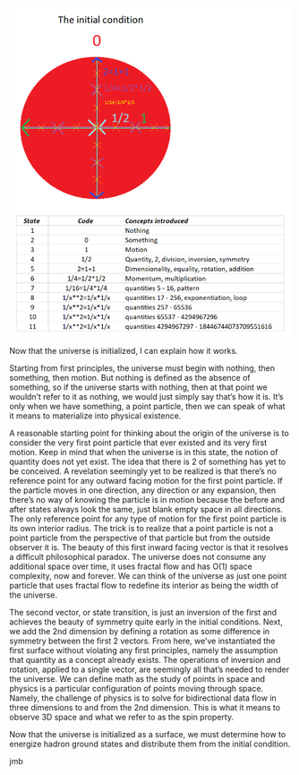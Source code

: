 ![alt text](init.png)

Now that the universe is initialized, I can explain how it works.

Starting from first principles, the universe must begin with nothing, then something, then motion. But nothing is defined as the absence of something, so if the universe starts with nothing, then at that point we wouldn’t refer to it as nothing, we would just simply say that’s how it is. It’s only when we have something, a point particle, then we can speak of what it means to materialize into physical existence.

A reasonable starting point for thinking about the origin of the universe is to consider the very first point particle that ever existed and its very first motion. Keep in mind that when the universe is in this state, the notion of quantity does not yet exist. The idea that there is 2 of something has yet to be conceived.
A revelation seemingly yet to be realized is that there’s no reference point for any outward facing motion for the first point particle. If the particle moves in one direction, any direction or any expansion, then there’s no way of knowing the particle is in motion because the before and after states always look the same, just blank empty space in all directions. The only reference point for any type of motion for the first point particle is its own interior radius. The trick is to realize that a point particle is not a point particle from the perspective of that particle but from the outside observer it is. The beauty of this first inward facing vector is that it resolves a difficult philosophical paradox. The universe does not consume any additional space over time, it uses fractal flow and has O(1) space complexity, now and forever. We can think of the universe as just one point particle that uses fractal flow to redefine its interior as being the width of the universe.

The second vector, or state transition, is just an inversion of the first and achieves the beauty of symmetry quite early in the initial conditions. Next, we add the 2nd dimension by defining a rotation as some difference in symmetry between the first 2 vectors. From here, we’ve instantiated the first surface without violating any first principles, namely the assumption that quantity as a concept already exists. The operations of inversion and rotation, applied to a single vector, are seemingly all that’s needed to render the universe. We can define math as the study of points in space and physics is a particular configuration of points moving through space. Namely, the challenge of physics is to solve for bidirectional data flow in three dimensions to and from the 2nd dimension. This is what it means to observe 3D space and what we refer to as the spin property. 

Now that the universe is initialized as a surface, we must determine how to energize hadron ground states and distribute them from the initial condition. 

jmb
